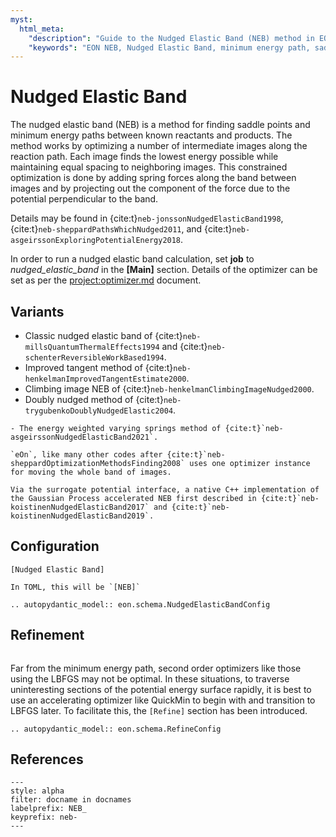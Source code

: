 ```yaml
---
myst:
  html_meta:
    "description": "Guide to the Nudged Elastic Band (NEB) method in EON for finding saddle points and minimum energy paths between known reactants and products."
    "keywords": "EON NEB, Nudged Elastic Band, minimum energy path, saddle point, climbing image"
---
```


# Nudged Elastic Band

The nudged elastic band (NEB) is a method for finding saddle points and minimum
energy paths between known reactants and products. The method works by
optimizing a number of intermediate images along the reaction path. Each image
finds the lowest energy possible while maintaining equal spacing to neighboring
images. This constrained optimization is done by adding spring forces along the
band between images and by projecting out the component of the force due to the
potential perpendicular to the band.

Details may be found in {cite:t}`neb-jonssonNudgedElasticBand1998`,
{cite:t}`neb-sheppardPathsWhichNudged2011`, and
{cite:t}`neb-asgeirssonExploringPotentialEnergy2018`.

In order to run a nudged elastic band calculation, set **job** to
*nudged_elastic_band* in the **[Main]** section. Details of the optimizer can be
set as per the <project:optimizer.md> document.

## Variants

- Classic nudged elastic band of {cite:t}`neb-millsQuantumThermalEffects1994` and {cite:t}`neb-schenterReversibleWorkBased1994`.
- Improved tangent method of {cite:t}`neb-henkelmanImprovedTangentEstimate2000`.
- Climbing image NEB of {cite:t}`neb-henkelmanClimbingImageNudged2000`.
- Doubly nudged method of {cite:t}`neb-trygubenkoDoublyNudgedElastic2004`.

```{versionadded} 2.0
- The energy weighted varying springs method of {cite:t}`neb-asgeirssonNudgedElasticBand2021`.
```

```{note}
`eOn`, like many other codes after {cite:t}`neb-sheppardOptimizationMethodsFinding2008` uses one optimizer instance for moving the whole band of images.
```

```{versionadded} 2.8
Via the surrogate potential interface, a native C++ implementation of the Gaussian Process accelerated NEB first described in {cite:t}`neb-koistinenNudgedElasticBand2017` and {cite:t}`neb-koistinenNudgedElasticBand2019`.
```

## Configuration

```{code-block} ini
[Nudged Elastic Band]
```


```{versionchanged} 3.1_TBA
In TOML, this will be `[NEB]`
```


```{eval-rst}
.. autopydantic_model:: eon.schema.NudgedElasticBandConfig
```

## Refinement

```{versionadded} 2.0
```

Far from the minimum energy path, second order optimizers like those using the
LBFGS may not be optimal. In these situations, to traverse uninteresting
sections of the potential energy surface rapidly, it is best to use an
accelerating optimizer like QuickMin to begin with and transition to LBFGS
later. To facilitate this, the `[Refine]` section has been introduced.

```{eval-rst}
.. autopydantic_model:: eon.schema.RefineConfig
```

## References

```{bibliography}
---
style: alpha
filter: docname in docnames
labelprefix: NEB_
keyprefix: neb-
---
```
